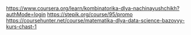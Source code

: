 https://www.coursera.org/learn/kombinatorika-dlya-nachinayushchikh?authMode=login
https://stepik.org/course/95/promo
https://coursehunter.net/course/matematika-dlya-data-science-bazovyy-kurs-chast-1
